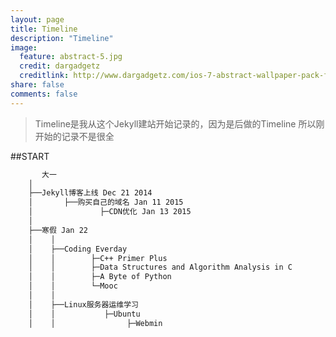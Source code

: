 ```yaml
---
layout: page
title: Timeline
description: "Timeline"
image:
  feature: abstract-5.jpg
  credit: dargadgetz
  creditlink: http://www.dargadgetz.com/ios-7-abstract-wallpaper-pack-for-iphone-5-and-ipod-touch-retina/
share: false
comments: false
---
```


>Timeline是我从这个Jekyll建站开始记录的，因为是后做的Timeline
>所以刚开始的记录不是很全

##START  

~~~ html 
       大一 
	│ 
	├──Jekyll博客上线 Dec 21 2014
	│       ├──购买自己的域名 Jan 11 2015
	│               ├─CDN优化 Jan 13 2015
	│
	├──寒假 Jan 22
	│    │
	│    ├──Coding Everday	
	│    │        ├─C++ Primer Plus
	│    │        ├─Data Structures and Algorithm Analysis in C 
	│    │        ├─A Byte of Python                    
	│    │        └─Mooc
	│    │        
	│    ├──Linux服务器运维学习
	│    │           ├─Ubuntu
	│    │                ├─Webmin
~~~